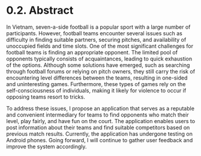 # 0.2. Abstract

In Vietnam, seven-a-side football is a popular sport with a large number of participants. However, football teams encounter several issues such as difficulty in finding suitable partners, securing pitches, and availability of unoccupied fields and time slots. One of the most significant challenges for football teams is finding an appropriate opponent. The limited pool of opponents typically consists of acquaintances, leading to quick exhaustion of the options. Although some solutions have emerged, such as searching through football forums or relying on pitch owners, they still carry the risk of encountering level differences between the teams, resulting in one-sided and uninteresting games. Furthermore, these types of games rely on the self-consciousness of individuals, making it likely for violence to occur if opposing teams resort to tricks.

To address these issues, I propose an application that serves as a reputable and convenient intermediary for teams to find opponents who match their level, play fairly, and have fun on the court. The application enables users to post information about their teams and find suitable competitors based on previous match results. Currently, the application has undergone testing on Android phones. Going forward, I will continue to gather user feedback and improve the system accordingly.